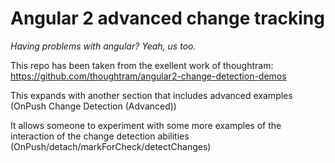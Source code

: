 # Angular 2 advanced change tracking

_Having problems with angular? Yeah, us too._

This repo has been taken from the exellent work of thoughtram:
https://github.com/thoughtram/angular2-change-detection-demos

This expands with another section that includes advanced examples (OnPush Change Detection (Advanced))

It allows someone to experiment with some more examples of the interaction of the change detection abilities (OnPush/detach/markForCheck/detectChanges)
